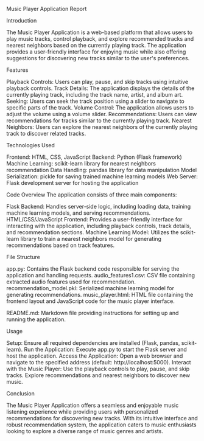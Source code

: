 
Music Player Application Report

Introduction

The Music Player Application is a web-based platform that allows users to play music tracks, control playback, and explore recommended tracks and nearest neighbors based on the currently playing track. The application provides a user-friendly interface for enjoying music while also offering suggestions for discovering new tracks similar to the user's preferences.


Features

Playback Controls: Users can play, pause, and skip tracks using intuitive playback controls.
Track Details: The application displays the details of the currently playing track, including the track name, artist, and album art.
Seeking: Users can seek the track position using a slider to navigate to specific parts of the track.
Volume Control: The application allows users to adjust the volume using a volume slider.
Recommendations: Users can view recommendations for tracks similar to the currently playing track.
Nearest Neighbors: Users can explore the nearest neighbors of the currently playing track to discover related tracks.

Technologies Used

Frontend: HTML, CSS, JavaScript
Backend: Python (Flask framework)
Machine Learning: scikit-learn library for nearest neighbors recommendation
Data Handling: pandas library for data manipulation
Model Serialization: pickle for saving trained machine learning models
Web Server: Flask development server for hosting the application

Code Overview
The application consists of three main components:

Flask Backend: Handles server-side logic, including loading data, training machine learning models, and serving recommendations.
HTML/CSS/JavaScript Frontend: Provides a user-friendly interface for interacting with the application, including playback controls, track details, and recommendation sections.
Machine Learning Model: Utilizes the scikit-learn library to train a nearest neighbors model for generating recommendations based on track features.

File Structure

app.py: Contains the Flask backend code responsible for serving the application and handling requests.
audio_features1.csv: CSV file containing extracted audio features used for recommendation.
recommendation_model.pkl: Serialized machine learning model for generating recommendations.
music_player.html: HTML file containing the frontend layout and JavaScript code for the music player interface.

README.md: Markdown file providing instructions for setting up and running the application.

Usage

Setup: Ensure all required dependencies are installed (Flask, pandas, scikit-learn).
Run the Application: Execute app.py to start the Flask server and host the application.
Access the Application: Open a web browser and navigate to the specified address (default: http://localhost:5000).
Interact with the Music Player: Use the playback controls to play, pause, and skip tracks. Explore recommendations and nearest neighbors to discover new music.

Conclusion

The Music Player Application offers a seamless and enjoyable music listening experience while providing users with personalized recommendations for discovering new tracks. With its intuitive interface and robust recommendation system, the application caters to music enthusiasts looking to explore a diverse range of music genres and artists.
